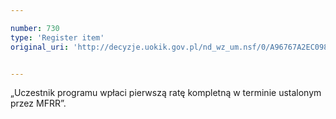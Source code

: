 ```yaml
---

number: 730
type: 'Register item'
original_uri: 'http://decyzje.uokik.gov.pl/nd_wz_um.nsf/0/A96767A2EC098668C12572DD00329686?OpenDocument'


---
```


„Uczestnik programu wpłaci pierwszą ratę kompletną w terminie ustalonym przez MFRR”.
